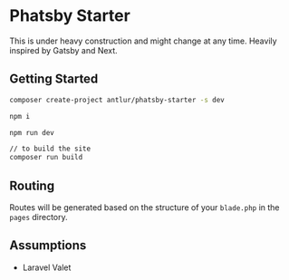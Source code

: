 # Phatsby Starter

This is under heavy construction and might change at any time. Heavily inspired by Gatsby and Next.

## Getting Started

```bash
composer create-project antlur/phatsby-starter -s dev

npm i

npm run dev

// to build the site
composer run build
```

## Routing

Routes will be generated based on the structure of your `blade.php` in the `pages` directory.

## Assumptions
- Laravel Valet
